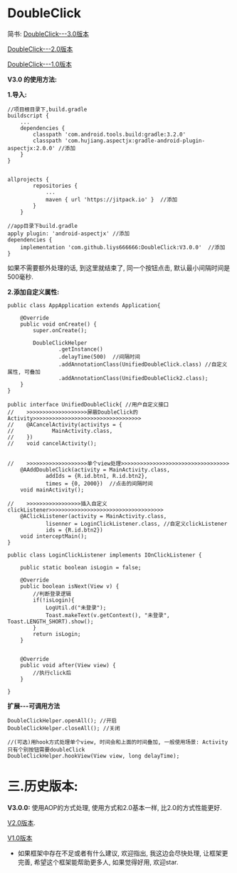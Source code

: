 # DoubleClick

简书: 
[DoubleClick---3.0版本](https://www.jianshu.com/p/daac21821c43)

[DoubleClick---2.0版本](https://www.jianshu.com/p/df0ef3866cc1)

[DoubleClick---1.0版本](https://www.jianshu.com/p/7f3e5c8b8643)

**V3.0 的使用方法:** 

**1.导入:**
```
//项目根目录下,build.gradle
buildscript {
    ...
    dependencies {
        classpath 'com.android.tools.build:gradle:3.2.0'
        classpath 'com.hujiang.aspectjx:gradle-android-plugin-aspectjx:2.0.0' //添加
    }
}


allprojects {
		repositories {
			...
			maven { url 'https://jitpack.io' }  //添加
		}
	}
```
```
//app目录下build.gradle
apply plugin: 'android-aspectjx' //添加
dependencies {
    implementation 'com.github.liys666666:DoubleClick:V3.0.0'  //添加
}
```
如果不需要额外处理的话, 到这里就结束了, 同一个按钮点击, 默认最小间隔时间是500毫秒.

**2.添加自定义属性:**
```
public class AppApplication extends Application{

    @Override
    public void onCreate() {
        super.onCreate();

        DoubleClickHelper
                .getInstance()
                .delayTime(500)  //间隔时间
                .addAnnotationClass(UnifiedDoubleClick.class) //自定义属性, 可叠加
                .addAnnotationClass(UnifiedDoubleClick2.class);
    }
}
```

```
public interface UnifiedDoubleClick{ //用户自定义接口
//    >>>>>>>>>>>>>>>>>>>屏蔽DoubleClick的Activity>>>>>>>>>>>>>>>>>>>>>>>>>>>>>>>>>>
//    @ACancelActivity(activitys = {
//            MainActivity.class,
//    })
//    void cancelActivity();


//    >>>>>>>>>>>>>>>>>>>单个view处理>>>>>>>>>>>>>>>>>>>>>>>>>>>>>>>>>>
    @AAddDoubleClick(activity = MainActivity.class,
            addIds = {R.id.btn1, R.id.btn2},
            times = {0, 2000})  //点击的间隔时间
    void mainActivity();

//    >>>>>>>>>>>>>>>>>插入自定义clickListener>>>>>>>>>>>>>>>>>>>>>>>>>>>>>>>>>>>>
    @AClickListener(activity = MainActivity.class,
            lisenner = LoginClickListener.class, //自定义clickListener
            ids = {R.id.btn2})
    void interceptMain();
}
```


```
public class LoginClickListener implements IOnClickListener {

    public static boolean isLogin = false;

    @Override
    public boolean isNext(View v) {
        //判断登录逻辑
        if(!isLogin){
            LogUtil.d("未登录");
            Toast.makeText(v.getContext(), "未登录", Toast.LENGTH_SHORT).show();
        }
        return isLogin;
    }


    @Override
    public void after(View view) {
        //执行click后
    }

}

```

**扩展---可调用方法**	
```
DoubleClickHelper.openAll(); //开启
DoubleClickHelper.closeAll(); //关闭

//(可选)用hook方式处理单个view, 时间会和上面的时间叠加, 一般使用场景: Activity只有个别按钮需要doubleClick
DoubleClickHelper.hookView(View view, long delayTime); 
```


# 三.历史版本:
**V3.0.0:**	
使用AOP的方式处理, 使用方式和2.0基本一样, 比2.0的方式性能更好.

[V2.0版本](https://github.com/liys666666/DoubleClick/blob/master/README2.0.6.md).

[V1.0版本](https://github.com/liys666666/DoubleClick/blob/master/README1.0.4.md)

* 如果框架中存在不足或者有什么建议, 欢迎指出, 我这边会尽快处理, 让框架更完善, 希望这个框架能帮助更多人, 如果觉得好用, 欢迎star.

